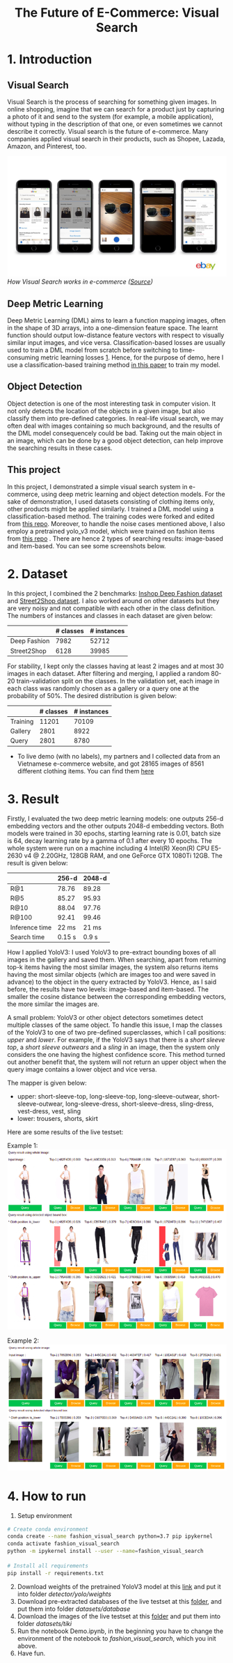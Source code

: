 <div align="center">
    <h1>
    The Future of E-Commerce: Visual Search	
    </h1>
</div>

# 1. Introduction

## Visual Search

Visual Search is the process of searching for something given images. In online shopping, imagine that we can search for a product just by capturing a photo of it and send to the system (for example, a mobile application), without typing in the description of that one, or even sometimes we cannot describe it correctly. Visual search is the future of e-commerce. Many companies applied visual search in their products, such as Shopee, Lazada, Amazon, and Pinterest, too.

![](static/introduction.jpeg)
*How Visual Search works in e-commerce ([Source](https://medium.com/@virtua/visual-search-in-e-commerce-41ecf52b66d2))*


## Deep Metric Learning
Deep Metric Learning (DML) aims to learn a function mapping images, often in the shape of 3D arrays, into a one-dimension feature space. The learnt function should output low-distance feature vectors with respect to visually similar input images, and vice versa. Classification-based losses are usually used to train a DML model from scratch before switching to time-consuming metric learning losses [1](https://arxiv.org/abs/1811.12649). Hence, for the purpose of demo, here I use a classification-based training method [in this paper](https://arxiv.org/abs/1811.12649) to train my model.

## Object Detection
Object detection is one of the most interesting task in computer vision. It not only detects the location of the objects in a given image, but also classify them into pre-defined categories. In real-life visual search, we may often deal with images containing so much background, and the results of the DML model consequencely could be bad. Taking out the main object in an image, which can be done by a good object detection, can help improve the searching results in these cases.

## This project

In this project, I demonstrated a simple visual search system in e-commerce, using deep metric learning and object detection models. For the sake of demonstration, I used datasets consisting of clothing items only, other products might be applied similarly. I trained a DML model using a classification-based method. The training codes were forked and edited from [this repo](https://github.com/azgo14/classification_metric_learning). Moreover, to handle the noise cases mentioned above, I also employ a pretrained yolo_v3 model, which were trained on fashion items from [this repo](https://github.com/simaiden/Clothing-Detection) . There are hence 2 types of searching results: image-based and item-based. You can see some screenshots below.


# 2. Dataset

In this project, I combined the 2 benchmarks: [Inshop Deep Fashion dataset](http://mmlab.ie.cuhk.edu.hk/projects/DeepFashion/InShopRetrieval.html) and [Street2Shop dataset](http://www.tamaraberg.com/street2shop/). I also worked around on other datasets but they are very noisy and not compatible with each other in the class definition. The numbers of instances and classes in each dataset are given below:

|                   	| # classes	| # instances 	|
|-------------------	| --------	| --------	|
| Deep Fashion		| 7982		| 52712	|
| Street2Shop		| 6128		| 39985	|

For stability, I kept only the classes having at least 2 images and at most 30 images in each dataset. After filtering and merging, I applied a random 80-20 train-validation split on the classes. In the validation set,  each image in each class was randomly chosen as a gallery or a query one at the probability of 50%. The desired distribution is given below:

|                   	| # classes	| # instances 	|
|-------------------	| --------	| --------	|
| Training		| 11201	| 70109	|
| Gallery		| 2801		| 8922		|
| Query		| 2801		| 8780		|


- To live demo (with no labels),  my partners and I collected data from an Vietnamese e-commerce website, and got 28165 images of 8561 different clothing items. You can find them [here](https://drive.google.com/drive/folders/15aLp2AtTD6okkKgx1cMEIyx6J7PGE8aj?usp=sharing)


# 3. Result

Firstly, I evaluated the two deep metric learning models: one outputs 256-d embedding vectors and the other outputs 2048-d embedding vectors. Both models were trained in 30 epochs, starting learning rate is 0.01, batch size is 64, decay learning rate by a gamma of 0.1 after every 10 epochs. The whole system were run on a machine including 4 Intel(R) Xeon(R) CPU E5-2630 v4 @ 2.20GHz, 128GB RAM, and one GeForce GTX 1080Ti 12GB. The result is given below:

| 			| 256-d	| 2048-d 	|
|-------------		| --------	| --------	|
| R@1			| 78.76	| 89.28	|
| R@5			| 85.27	| 95.93	|
| R@10			| 88.04	| 97.76	|
| R@100		| 92.41	| 99.46	|
| Inference time 	| 22 ms	| 21 ms	|
| Search time	 	| 0.15 s	| 0.9 s 	|

How I applied YoloV3: I used YoloV3 to pre-extract bounding boxes of all images in the gallery and saved them. When searching, apart from returning top-k items having the most similar images, the system also returns items having the most similar objects (which are images too and were saved in advance) to the object in the query extracted by YoloV3. Hence, as I said before, the results have two levels: image-based and item-based. The smaller the cosine distance between the corresponding embedding vectors, the more similar the images are.

A small problem: YoloV3 or other object detectors sometimes detect multiple classes of the same object. To handle this issue, I map the classes of the YoloV3 to one of two pre-defined superclasses, which I call positions: *upper* and *lower*. For example, if the YoloV3 says that there is a *short sleeve top*, a *short sleeve outwears* and a *sling* in an image, then the system only considers the one having the highest confidence score. This method turned out another benefit that, the system will not return an upper object when the query image contains a lower object and vice versa.

The mapper is given below:
- upper: short-sleeve-top, long-sleeve-top, long-sleeve-outwear, short-sleeve-outwear, long-sleeve-dress, short-sleeve-dress, sling-dress, vest-dress, vest, sling
- lower: trousers, shorts, skirt

Here are some results of the live testset:

Example 1:
![](static/example1.png)

Example 2:
![](static/example2.png)


# 4. How to run
1. Setup environment
```sh
# Create conda environment
conda create --name fashion_visual_search python=3.7 pip ipykernel
conda activate fashion_visual_search
python -m ipykernel install --user --name=fashion_visual_search

# Install all requirements
pip install -r requirements.txt
```


2. Download weights of the pretrained YoloV3 model at this [link](https://drive.google.com/file/d/1P2BtqrIKbz2Dtp3qfPCkvp16bj9xSVIw/view?usp=sharing)  and put it into folder *detector/yolo/weights*
3. Download pre-extracted databases of the live testset at this [folder](https://drive.google.com/drive/folders/11j83EtIkTmxE2FN6pSvHPNAIytOSIGWu?usp=sharing), and put them into folder *datasets/database*
4. Download the images of the live testset at this [folder](https://drive.google.com/drive/folders/15aLp2AtTD6okkKgx1cMEIyx6J7PGE8aj?usp=sharing) and put them into folder *datasets/tiki*
5. Run the notebook Demo.ipynb, in the beginning you have to change the environment of the notebook to *fashion_visual_search*, which you init above.
6. Have fun.

